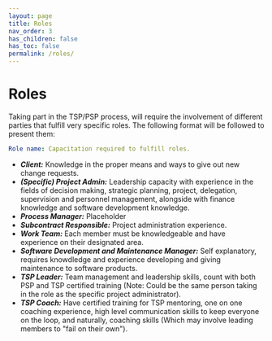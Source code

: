 ```yaml
---
layout: page
title: Roles
nav_order: 3
has_children: false
has_toc: false
permalink: /roles/
---
```


# Roles

Taking part in the TSP/PSP process, will require the involvement of different parties that fulfill very specific roles.
The following format will be followed to present them:
```yaml
Role name: Capacitation required to fulfill roles.
```

* _**Client:**_ Knowledge in the proper means and ways to give out new change requests.
* _**(Specific) Project Admin:**_ Leadership capacity with experience in the fields of decision making, strategic planning, project, delegation, supervision and personnel management, alongside with finance knowledge and software development knowledge.
* _**Process Manager:**_ Placeholder
* _**Subcontract Responsible:**_ Project administration experience.
* _**Work Team:**_ Each member must be knowledgeable and have experience on their designated area.
* _**Software Development and Maintenance Manager:**_ Self explanatory, requires knowdledge and experience developing and giving maintenance to software products.
* _**TSP Leader:**_ Team management and leadership skills, count with both PSP and TSP certified training (Note: Could be the same person taking in the role as the specific project administrator).
* _**TSP Coach:**_ Have certified training for TSP mentoring, one on one coaching experience, high level communication skills to keep everyone on the loop, and naturally, coaching skills (Which may involve leading members to "fail on their own").